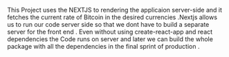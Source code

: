 This Project uses the NEXTJS to rendering the applicaion server-side and it fetches the current rate of Bitcoin in the desired currencies .Nextjs allows us to run our code server side so that we dont have to build a separate server for the front end . Even without using create-react-app and react dependencies the Code runs on server and later we can build the whole package with all the dependencies in the final sprint of production .
